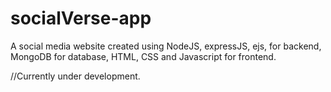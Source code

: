 # socialVerse-app
A social media website created using NodeJS, expressJS, ejs, for backend, MongoDB for database, HTML, CSS and Javascript for frontend.

//Currently under development.
